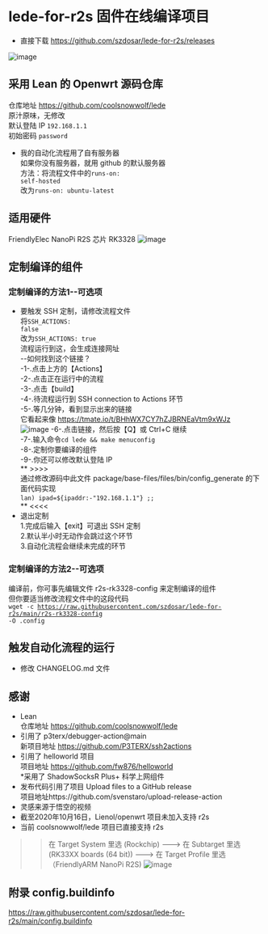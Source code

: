 # lede-for-r2s 固件在线编译项目
* 直接下载 https://github.com/szdosar/lede-for-r2s/releases

![image](https://github.com/szdosar/lede-for-r2s/blob/main/r2soverview.png)
## 采用 Lean 的 Openwrt 源码仓库
仓库地址 https://github.com/coolsnowwolf/lede<br>
原汁原味，无修改<br>
默认登陆 IP <code>192.168.1.1</code><br>
初始密码 <code>password</code>
* 我的自动化流程用了自有服务器<br>
如果你没有服务器，就用 github 的默认服务器<br>
方法：将流程文件中的<code>runs-on: self-hosted</code><br>
改为<code>runs-on: ubuntu-latest</code>

## 适用硬件
FriendlyElec NanoPi R2S 芯片 RK3328
![image](https://github.com/szdosar/lede-for-r2s/blob/main/r2s.jpg)
## 定制编译的组件
### 定制编译的方法1--可选项<br>
* 要触发 SSH 定制，请修改流程文件<br>
将<code>SSH_ACTIONS: false</code><br>
改为<code>SSH_ACTIONS: true</code><br>
流程运行到这，会生成连接网址<br>
--如何找到这个链接？<br>
-1-.点击上方的【Actions】<br>
-2-.点击正在运行中的流程<br>
-3-.点击【build】<br>
-4-.待流程运行到 SSH connection to Actions 环节<br>
-5-.等几分钟，看到显示出来的链接<br>
它看起来像 https://tmate.io/t/BHhWX7CY7hZJBRNEaVtm9xWJz<br>
![image](https://github.com/szdosar/lede-for-r2s/blob/main/r2s-ssh.png)
-6-.点击链接，然后按【Q】或 Ctrl+C 继续<br>
-7-.输入命令<code>cd lede && make menuconfig</code><br>
-8-.定制你要编译的组件<br>
-9-.你还可以修改默认登陆 IP<br>
** >>>><br>
通过修改源码中此文件 package/base-files/files/bin/config_generate 的下面代码实现<br>
<code>lan) ipad=${ipaddr:-"192.168.1.1"} ;;</code><br>
** <<<<<br>
* 退出定制<br>
1.完成后输入【exit】可退出 SSH 定制<br>
2.默认半小时无动作会跳过这个环节<br>
3.自动化流程会继续未完成的环节<br>
### 定制编译的方法2--可选项<br>
编译前，你可事先编辑文件 r2s-rk3328-config 来定制编译的组件<br>
但你要适当修改流程文件中的这段代码<br>
<code>wget -c https://raw.githubusercontent.com/szdosar/lede-for-r2s/main/r2s-rk3328-config -O .config</code>

## 触发自动化流程的运行
* 修改 CHANGELOG.md 文件

## 感谢
* Lean<br>
仓库地址 https://github.com/coolsnowwolf/lede<br>
* 引用了 p3terx/debugger-action@main<br>
新项目地址 https://github.com/P3TERX/ssh2actions<br>
* 引用了 helloworld 项目<br>
项目地址 https://github.com/fw876/helloworld<br>
*采用了 ShadowSocksR Plus+ 科学上网组件<br>
* 发布代码引用了项目 Upload files to a GitHub release<br>
项目地址https://github.com/svenstaro/upload-release-action<br>
* 灵感来源于悟空的视频
* 截至2020年10月16日，Lienol/openwrt 项目未加入支持 r2s
* 当前 coolsnowwolf/lede 项目已直接支持 r2s
>>在 Target System 里选 (Rockchip) --->
>>在 Subtarget 里选 (RK33XX boards (64 bit)) --->
>>在 Target Profile 里选 （FriendlyARM NanoPi R2S)
![image](https://github.com/szdosar/lede-for-r2s/blob/main/r2s-menuconfig.png)
## 附录 config.buildinfo
https://raw.githubusercontent.com/szdosar/lede-for-r2s/main/config.buildinfo
